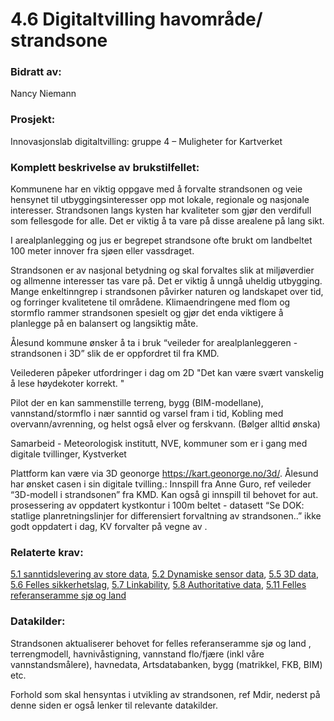 # 4.6 Digitaltvilling havområde/ strandsone
### Bidratt av: 
Nancy Niemann
### Prosjekt: 
Innovasjonslab digitaltvilling: gruppe 4 – Muligheter for Kartverket
### Komplett beskrivelse av brukstilfellet: 
Kommunene har en viktig oppgave med å forvalte strandsonen og veie hensynet til utbyggingsinteresser opp mot lokale, regionale og nasjonale interesser. Strandsonen langs kysten har kvaliteter som gjør den verdifull som fellesgode for alle. Det er viktig å ta vare på disse arealene på lang sikt.  

I arealplanlegging og jus er begrepet strandsone ofte brukt om landbeltet 100 meter innover fra sjøen eller vassdraget. 

Strandsonen er av nasjonal betydning og skal forvaltes slik at miljøverdier og allmenne interesser tas vare på. Det er viktig å unngå uheldig utbygging. Mange enkeltinngrep i strandsonen påvirker naturen og landskapet over tid, og forringer kvalitetene til områdene. Klimaendringene med flom og stormflo rammer strandsonen spesielt og gjør det enda viktigere å planlegge på en balansert og langsiktig måte. 

Ålesund kommune ønsker å ta i bruk “veileder for arealplanleggeren - strandsonen i 3D” slik de er oppfordret til fra KMD.  

Veilederen påpeker utfordringer i dag om 2D "Det kan være svært vanskelig å lese høydekoter korrekt. " 

Pilot der en kan sammenstille terreng, bygg (BIM-modellane), vannstand/stormflo i nær sanntid og varsel fram i tid, Kobling med overvann/avrenning, og helst også elver og ferskvann. (Bølger alltid ønska) 

Samarbeid - Meteorologisk institutt, NVE, kommuner som er i gang med digitale tvillinger, Kystverket 

Plattform kan være via 3D geonorge https://kart.geonorge.no/3d/. Ålesund har ønsket casen i sin digitale tvilling.: Innspill fra Anne Guro, ref veileder “3D-modell i strandsonen” fra KMD. Kan også gi innspill til behovet for aut. prosessering av oppdatert kystkontur i 100m beltet - datasett “Se DOK: statlige planretningslinjer for differensiert forvaltning av strandsonen..” ikke godt oppdatert i dag, KV forvalter på vegne av . 
### Relaterte krav:  
[5.1 sanntidslevering av store data](#5.1), [5.2 Dynamiske sensor data](#5.2), [5.5 3D data](#5.5), [5.6 Felles sikkerhetslag](#5.7), [5.7 Linkability](#5.7), [5.8 Authoritative data](#5.8), [5.11 Felles referanseramme sjø og land](#5.11)
### Datakilder:  
Strandsonen aktualiserer behovet for felles referanseramme sjø og land , terrengmodell, havnivåstigning, vannstand flo/fjære (inkl våre vannstandsmålere), havnedata, Artsdatabanken, bygg (matrikkel, FKB, BIM) etc. 

Forhold som skal hensyntas i utvikling av strandsonen, ref Mdir, nederst på denne siden er også lenker til relevante datakilder.  
